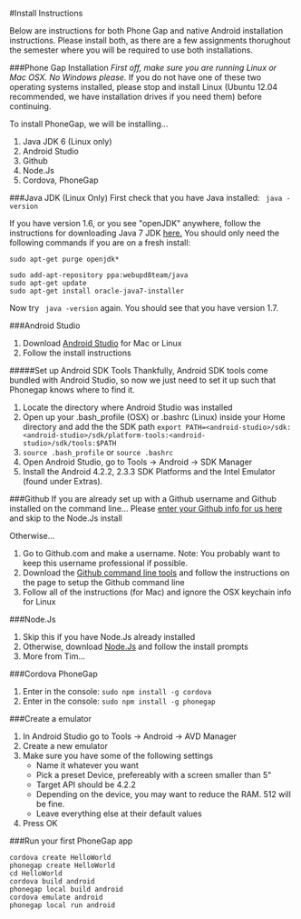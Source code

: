 #Install Instructions

Below are instructions for both Phone Gap and native Android installation instructions. Please install both, as there are a few assignments thorughout the semester where you will be required to use both installations.

###Phone Gap Installation
_First off, make sure you are running Linux or Mac OSX. No Windows please._ If you do not have one of these two operating systems installed, please stop and install Linux (Ubuntu 12.04 recommended, we have installation drives if you need them) before continuing.

To install PhoneGap, we will be installing...


1. Java JDK 6 (Linux only)
2. Android Studio
3. Github
4. Node.Js
5. Cordova, PhoneGap



###Java JDK (Linux Only)
First check that you have Java installed:
``` java -version```

If you have version 1.6, or you see "openJDK" anywhere, follow the instructions for downloading Java 7 JDK [here.](http://www.ubuntugeek.com/how-to-install-oracle-java-7-in-ubuntu-12-04.html)
You should only need the following commands if you are on a fresh install:
```
sudo apt-get purge openjdk*

sudo add-apt-repository ppa:webupd8team/java
sudo apt-get update
sudo apt-get install oracle-java7-installer
```

Now try ` java -version` again. You should see that you have version 1.7.


###Android Studio
1. Download [Android Studio](http://developer.android.com/sdk/installing/studio.html) for Mac or Linux
2. Follow the install instructions

#####Set up Android SDK Tools
Thankfully, Android SDK tools come bundled with Android Studio, so now we just need to set it up such that Phonegap knows where to find it.

1. Locate the directory where Android Studio was installed
2. Open up your .bash_profile (OSX) or .bashrc (Linux) inside your Home directory and add the the SDK path
	`export PATH=<android-studio>/sdk:<android-studio>/sdk/platform-tools:<android-studio>/sdk/tools:$PATH`
3. `source .bash_profile` or `source .bashrc`
4. Open Android Studio, go to Tools -> Android -> SDK Manager
5. Install the Android 4.2.2, 2.3.3 SDK Platforms and the Intel Emulator (found under Extras).

###Github
If you are already set up with a Github username and Github installed on the command line...
Please [enter your Github info for us here](https://docs.google.com/forms/d/1ZsL6tvAlNkZu1AbBnvmJ4G7Yj_LOCbO0bjRS6SnXdIw/viewform) and skip to the Node.Js install

Otherwise...

1. Go to Github.com and make a username. Note: You probably want to keep this username professional if possible. 
2. Download the [Github command line tools](https://help.github.com/articles/set-up-git) and follow the instructions on the page to setup the Github command line
3. Follow all of the instructions (for Mac) and ignore the OSX keychain info for Linux

###Node.Js
1. Skip this if you have Node.Js already installed
2. Otherwise, download [Node.Js](http://nodejs.org/download/) and follow the install prompts
3. More from Tim...

###Cordova PhoneGap
1. Enter in the console: `sudo npm install -g cordova`
2. Enter in the console: `sudo npm install -g phonegap`

###Create a emulator
1. In Android Studio go to Tools -> Android -> AVD Manager
2. Create a new emulator
3. Make sure you have some of the following settings
	* Name it whatever you want
	* Pick a preset Device, prefereably with a screen smaller than 5"
	* Target API should be 4.2.2
	* Depending on the device, you may want to reduce the RAM. 512 will be fine.
	* Leave everything else at their default values
4. Press OK

###Run your first PhoneGap app
```
cordova create HelloWorld
phonegap create HelloWorld
cd HelloWorld
cordova build android
phonegap local build android
cordova emulate android
phonegap local run android
```
